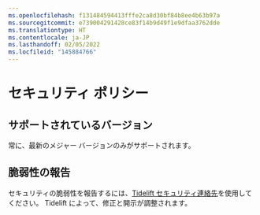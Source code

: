 ```yaml
---
ms.openlocfilehash: f131484594413fffe2ca8d30bf84b8ee4b63b97a
ms.sourcegitcommit: e739004291428ce83f14b9d49f1e9dfaa3762dde
ms.translationtype: HT
ms.contentlocale: ja-JP
ms.lasthandoff: 02/05/2022
ms.locfileid: "145884766"
---
```

# <a name="security-policy"></a>セキュリティ ポリシー

## <a name="supported-versions"></a>サポートされているバージョン
常に、最新のメジャー バージョンのみがサポートされます。

## <a name="reporting-a-vulnerability"></a>脆弱性の報告

セキュリティの脆弱性を報告するには、[Tidelift セキュリティ連絡先](https://tidelift.com/security)を使用してください。
Tidelift によって、修正と開示が調整されます。
